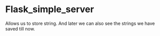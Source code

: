 # Flask_simple_server

Allows us to store string.
And later we can also see the strings we have saved till now.
